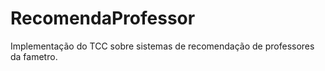 # RecomendaProfessor
Implementação do TCC sobre sistemas de recomendação de professores da fametro.
